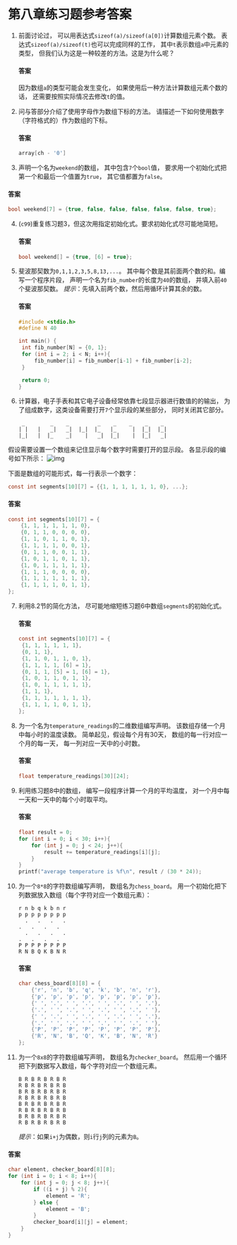 # 第八章练习题参考答案



1. 前面讨论过， 可以用表达式`sizeof(a)/sizeof(a[0])`计算数组元素个数。 表达式`sizeof(a)/sizeof(t)`也可以完成同样的工作， 其中`t`表示数组`a`中元素的类型， 但我们认为这是一种较差的方法。这是为什么呢？

   #### 答案

   因为数组`a`的类型可能会发生变化， 如果使用后一种方法计算数组元素个数的话， 还需要按照实际情况去修改`t`的值。



2. 问与答部分介绍了使用字母作为数组下标的方法。 请描述一下如何使用数字（字符格式的）作为数组的下标。

   #### 答案

   ```c
   array[ch - '0']
   ```



3.  声明一个名为`weekend`的数组， 其中包含`7`个`bool`值， 要求用一个初始化式把第一个和最后一个值置为`true`， 其它值都置为`false`。

   #### 答案

   ```c
   bool weekend[7] = {true, false, false, false, false, false, true};
   ```



4. (`c99`)重复练习题3，但这次用指定初始化式。要求初始化式尽可能地简短。

   #### 答案

   ```c
   bool weekend[] = {true, [6] = true};
   ```



5. 斐波那契数为`0,1,1,2,3,5,8,13,...`。 其中每个数是其前面两个数的和。编写一个程序片段， 声明一个名为`fib_number`的长度为`40`的数组， 并填入前`40`个斐波那契数。 *提示*：先填入前两个数，然后用循环计算其余的数。

   #### 答案

   ```c
   #include <stdio.h>
   #define N 40
   
   int main() {
   	int fib_number[N] = {0, 1};
   	for (int i = 2; i < N; i++){
   		fib_number[i] = fib_number[i-1] + fib_number[i-2];
   	}
   
   	return 0;
   }
   ```



6. 计算器，电子手表和其它电子设备经常依靠七段显示器进行数值的的输出， 为了组成数字，这类设备需要打开`7`个显示段的某些部分， 同时关闭其它部分。

   ```
    _        _    _         _    _    _    _    _ 
   | |   |   _|   _|  |_|  |_   |_     |  |_|  |_|
   |_|   |  |_    _|    |   _|  |_|    |  |_|   _|
   ```

假设需要设置一个数组来记住显示每个数字时需要打开的显示段。 各显示段的编号如下所示： ![img](D:\2_soucre\c_programming_a_modern_approach\image\image.png)

下面是数组的可能形式，每一行表示一个数字：

```c
const int segments[10][7] = {{1, 1, 1, 1, 1, 1, 0}, ...};
```

####  答案

```c
const int segments[10][7] = {
	{1, 1, 1, 1, 1, 1, 0},
	{0, 1, 1, 0, 0, 0, 0},
	{1, 1, 0, 1, 1, 0, 1},
	{1, 1, 1, 1, 0, 0, 1},
	{0, 1, 1, 0, 0, 1, 1},
	{1, 0, 1, 1, 0, 1, 1},
	{1, 0, 1, 1, 1, 1, 1},
	{1, 1, 1, 0, 0, 0, 0},
	{1, 1, 1, 1, 1, 1, 1},
	{1, 1, 1, 1, 0, 1, 1},
};
```



7. 利用8.2节的简化方法， 尽可能地缩短练习题6中数组`segments`的初始化式。

   #### 答案

   ```c
   const int segments[10][7] = {
   	{1, 1, 1, 1, 1, 1},
   	{0, 1, 1},
   	{1, 1, 0, 1, 1, 0, 1},
   	{1, 1, 1, 1, [6] = 1},
   	{0, 1, 1, [5] = 1, [6] = 1},
   	{1, 0, 1, 1, 0, 1, 1},
   	{1, 0, 1, 1, 1, 1, 1},
   	{1, 1, 1},
   	{1, 1, 1, 1, 1, 1, 1},
   	{1, 1, 1, 1, 0, 1, 1},
   };
   ```



8. 为一个名为`temperature_readings`的二维数组编写声明。 该数组存储一个月中每小时的温度读数。 简单起见，假设每个月有30天， 数组的每一行对应一个月的每一天， 每一列对应一天中的小时数。

   #### 答案

   ```c
   float temperature_readings[30][24];
   ```



9. 利用练习题8中的数组， 编写一段程序计算一个月的平均温度， 对一个月中每一天和一天中的每个小时取平均。

   #### 答案

   ```c
   float result = 0;
   for (int i = 0; i < 30; i++){
       for (int j = 0; j < 24; j++){
           result += temperature_readings[i][j];
       }
   }
   printf("average temperature is %f\n", result / (30 * 24));
   ```



10. 为一个`8*8`的字符数组编写声明， 数组名为`chess_board`。 用一个初始化把下列数据放入数组（每个字符对应一个数组元素）：

    ```
    r n b q k b n r
    p p p p p p p p
      .   .   .   .
    .   .   .   .
      .   .   .   .
    .   .   .   .
    P P P P P P P P
    R N B Q K B N R
    ```

    #### 答案

    ```c
    char chess_board[8][8] = {
    	{'r', 'n', 'b', 'q', 'k', 'b', 'n', 'r'},
    	{'p', 'p', 'p', 'p', 'p', 'p', 'p', 'p'},
    	{' ', '.', ' ', '.', ' ', '.', ' ', '.'},
    	{'.', ' ', '.', ' ', '.', ' ', '.', ' '},
    	{' ', '.', ' ', '.', ' ', '.', ' ', '.'},
    	{'.', ' ', '.', ' ', '.', ' ', '.', ' '},
    	{'P', 'P', 'P', 'P', 'P', 'P', 'P', 'P'},
    	{'R', 'N', 'B', 'Q', 'K', 'B', 'N', 'R'}
    };
    ```



11. 为一个`8x8`的字符数组编写声明， 数组名为`checker_board`。 然后用一个循环把下列数据写入数组，每个字符对应一个数组元素。

    ```
    B R B R B R B R
    R B R B R B R B
    B R B R B R B R
    R B R B R B R B
    B R B R B R B R
    R B R B R B R B
    B R B R B R B R
    R B R B R B R B
    ```

    *提示*：如果`i+j`为偶数，则`i`行`j`列的元素为`B`。

#### 答案

```c
char element, checker_board[8][8];
for (int i = 0; i < 8; i++){
	for (int j = 0; j < 8; j++){
		if ((i + j) % 2){
			element = 'R';
		} else {
			element = 'B';
		}
		checker_board[i][j] = element;
	}
}
```

